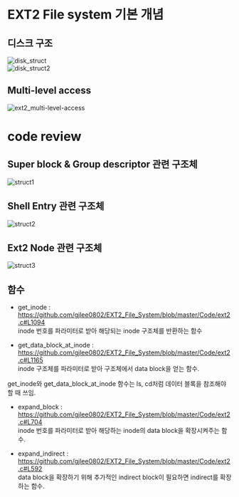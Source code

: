 # EXT2 File system 기본 개념
## 디스크 구조
![disk_struct](https://user-images.githubusercontent.com/49184890/123117911-20ba1a80-d47d-11eb-9f98-ce2522f4cf37.PNG)   
![disk_struct2](https://user-images.githubusercontent.com/49184890/123117949-2b74af80-d47d-11eb-8faf-2a322e3bca3e.PNG)   

## Multi-level access
![ext2_multi-level-access](https://user-images.githubusercontent.com/49184890/123118211-64148900-d47d-11eb-8880-f7daa1502796.png)   


# code review

## Super block & Group descriptor 관련 구조체
![struct1](https://user-images.githubusercontent.com/49184890/123119276-56abce80-d47e-11eb-8b36-5f2396a3f9ed.PNG)   
## Shell Entry 관련 구조체
![struct2](https://user-images.githubusercontent.com/49184890/123119292-590e2880-d47e-11eb-9ce5-a65e865d116c.PNG)   
## Ext2 Node 관련 구조체
![struct3](https://user-images.githubusercontent.com/49184890/123119296-5ad7ec00-d47e-11eb-9d6c-fa9458c4c560.PNG)   


## 함수
- get_inode : https://github.com/gjlee0802/EXT2_File_System/blob/master/Code/ext2.c#L1094   
  inode 번호를 파라미터로 받아 해당되는 inode 구조체를 반환하는 함수   

- get_data_block_at_inode : https://github.com/gjlee0802/EXT2_File_System/blob/master/Code/ext2.c#L1165   
  inode 구조체를 파라미터로 받아 구조체에서 data block을 얻는 함수.   
  
get_inode와 get_data_block_at_inode 함수는 ls, cd처럼 데이터 블록을 참조해야 할 때 쓰임.   

- expand_block : https://github.com/gjlee0802/EXT2_File_System/blob/master/Code/ext2.c#L704   
  inode 번호를 파라미터로 받아 해당하는 inode의 data block을 확장시켜주는 함수.   

- expand_indirect : https://github.com/gjlee0802/EXT2_File_System/blob/master/Code/ext2.c#L592   
  data block을 확장하기 위해 추가적인 indirect block이 필요하면 indirect를 확장하는 함수.   
